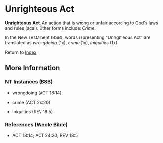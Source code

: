 # Unrighteous Act
**Unrighteous Act**. 
An action that is wrong or unfair according to God's laws and rules (acai). 
Other forms include: 
*Crime*. 




In the New Testament (BSB), words representing “Unrighteous Act” are translated as 
*wrongdoing* (1x), *crime* (1x), *iniquities* (1x). 


Return to [Index](00-Index.md)

## More Information

### NT Instances (BSB)

* wrongdoing (ACT 18:14)

* crime (ACT 24:20)

* iniquities (REV 18:5)



### References (Whole Bible)

* ACT 18:14; ACT 24:20; REV 18:5



